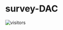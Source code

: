 # survey-DAC

![visitors](https://visitor-badge.glitch.me/badge?pietro-caragiulo.survey-DAC=page.id)
